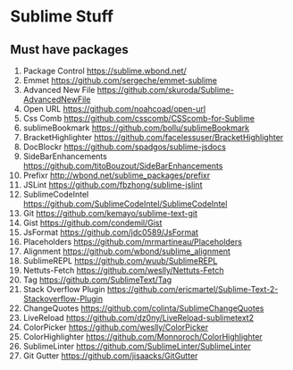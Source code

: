 Sublime Stuff
=============

Must have packages
-----------------
1. Package Control https://sublime.wbond.net/
2. Emmet https://github.com/sergeche/emmet-sublime
3. Advanced New File https://github.com/skuroda/Sublime-AdvancedNewFile
4. Open URL https://github.com/noahcoad/open-url
5. Css Comb https://github.com/csscomb/CSScomb-for-Sublime
6. sublimeBookmark https://github.com/bollu/sublimeBookmark
7. BracketHighlighter https://github.com/facelessuser/BracketHighlighter
8. DocBlockr https://github.com/spadgos/sublime-jsdocs
9. SideBarEnhancements https://github.com/titoBouzout/SideBarEnhancements
10. Prefixr http://wbond.net/sublime_packages/prefixr
11. JSLint https://github.com/fbzhong/sublime-jslint
12. SublimeCodeIntel https://github.com/SublimeCodeIntel/SublimeCodeIntel
13. Git https://github.com/kemayo/sublime-text-git
14. Gist https://github.com/condemil/Gist
15. JsFormat https://github.com/jdc0589/JsFormat
16. Placeholders https://github.com/mrmartineau/Placeholders
17. Alignment https://github.com/wbond/sublime_alignment
18. SublimeREPL https://github.com/wuub/SublimeREPL
19. Nettuts-Fetch https://github.com/weslly/Nettuts-Fetch
20. Tag https://github.com/SublimeText/Tag
21. Stack Overflow Plugin https://github.com/ericmartel/Sublime-Text-2-Stackoverflow-Plugin
22. ChangeQuotes https://github.com/colinta/SublimeChangeQuotes
23. LiveReload https://github.com/dz0ny/LiveReload-sublimetext2
24. ColorPicker https://github.com/weslly/ColorPicker
25. ColorHighlighter https://github.com/Monnoroch/ColorHighlighter
26. SublimeLinter https://github.com/SublimeLinter/SublimeLinter
27. Git Gutter https://github.com/jisaacks/GitGutter
